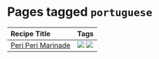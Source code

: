 # Pages tagged `portuguese`

|Recipe Title|Tags
|:---|:---|
|[Peri Peri Marinade](../recipes/periperimarinade.md)|[![](https://img.shields.io/badge/tag-portuguese-4a3565)](../tags/portuguese.md) [![](https://img.shields.io/badge/tag-vegan-10cdd6)](../tags/vegan.md)|